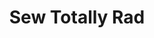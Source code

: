 ---
layout: card
category: [maker, physical]
image: /img/makers/sewtotally.jpg
img_class: round-corners
title: Sew Totally Rad
homepage: http://www.etsy.com/shop/SewT0tallyRad
---